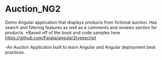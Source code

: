 # Auction_NG2
Demo Angular application that displays products from fictional auction. Has search and filtering features as well as a comments and reviews section for products. *Based off of the book and code samples here https://github.com/Farata/angular2typescript

-An Auction Applicaton built to learn Angular and Angular deployment best practices.
